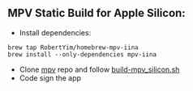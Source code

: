 ## MPV Static Build for Apple Silicon:

- Install dependencies:
```
brew tap RobertYim/homebrew-mpv-iina
brew install --only-dependencies mpv-iina
```
- Clone [mpv](https://github.com/mpv-player/mpv) repo and follow [build-mpv_silicon.sh](https://gist.github.com/dbrookman/74b8bcfb37a23452f7137b83bca9580f)
- Code sign the app
